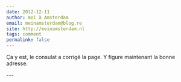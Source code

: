 ```yaml
---
date: 2012-12-11
author: moi à Amsterdam
email: meinamsterdam@blog.re
site: http://meinamsterdam.nl
tags: comment
permalink: false
---
```


<p>Ça y est, le consulat a corrigé la page. Y figure maintenant la bonne adresse.</p>
---